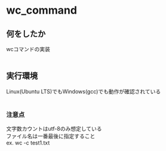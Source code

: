 # wc_command
## 何をしたか
wcコマンドの実装<br>
<br>
## 実行環境
Linux(Ubuntu LTS)でもWindows(gcc)でも動作が確認されている<br>
<br>
### 注意点
文字数カウントはutf-8のみ想定している<br>
ファイル名は一番最後に指定すること<br>
ex. wc -c test1.txt
